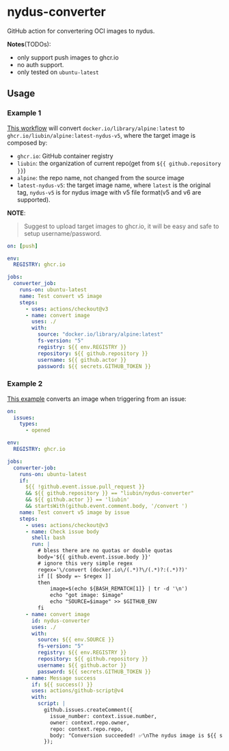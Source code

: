 # nydus-converter

GitHub action for convertering OCI images to nydus.

**Notes**(TODOs):

- only support push images to ghcr.io
- no auth support.
- only tested on `ubuntu-latest`

## Usage

### Example 1

[This workflow](examples/on-push.yaml) will convert `docker.io/library/alpine:latest` to `ghcr.io/liubin/alpine:latest-nydus-v5`, where the target image is composed by:

- `ghcr.io`: GitHub container registry
- `liubin`: the organization of current repo(get from `${{ github.repository }}`)
- `alpine`: the repo name, not changed from the source image
- `latest-nydus-v5`: the target image name, where `latest` is the original tag, `nydus-v5` is for nydus image with v5 file format(v5 and v6 are supported).

**NOTE**:
> Suggest to upload target images to ghcr.io, it will be easy and safe to setup username/password.

```yaml
on: [push]

env:
  REGISTRY: ghcr.io

jobs:
  converter_job:
    runs-on: ubuntu-latest
    name: Test convert v5 image
    steps:
      - uses: actions/checkout@v3
      - name: convert image
        uses: ./
        with:
          source: "docker.io/library/alpine:latest"
          fs-version: "5"
          registry: ${{ env.REGISTRY }}
          repository: ${{ github.repository }}
          username: ${{ github.actor }}
          password: ${{ secrets.GITHUB_TOKEN }}
```

### Example 2

[This example](.github/workflows/test.yaml) converts an image when triggering from an issue:

```yaml
on:
  issues:
    types:
      - opened

env:
  REGISTRY: ghcr.io

jobs:
  converter-job:
    runs-on: ubuntu-latest
    if:
      ${{ !github.event.issue.pull_request }}
      && ${{ github.repository }} == "liubin/nydus-converter"
      && ${{ github.actor }} == 'liubin'
      && startsWith(github.event.comment.body, '/convert ')
    name: Test convert v5 image by issue
    steps:
      - uses: actions/checkout@v3
      - name: Check issue body
        shell: bash
        run: |
          # bless there are no quotas or double quotas
          body='${{ github.event.issue.body }}'
          # ignore this very simple regex
          regex='\/convert (docker.io\/(.*)?\/(.*)?:(.*)?)'
          if [[ $body =~ $regex ]]
          then
              image=$(echo ${BASH_REMATCH[1]} | tr -d '\n')
              echo "got image: $image"
              echo "SOURCE=$image" >> $GITHUB_ENV
          fi
      - name: convert image
        id: nydus-converter
        uses: ./
        with:
          source: ${{ env.SOURCE }}
          fs-version: "5"
          registry: ${{ env.REGISTRY }}
          repository: ${{ github.repository }}
          username: ${{ github.actor }}
          password: ${{ secrets.GITHUB_TOKEN }}
      - name: Message success
        if: ${{ success() }}
        uses: actions/github-script@v4
        with:
          script: |
            github.issues.createComment({
              issue_number: context.issue.number,
              owner: context.repo.owner,
              repo: context.repo.repo,
              body: "Conversion succeeded! ✅\nThe nydus image is ${{ steps.nydus-converter.outputs.nydus-image }}, you can use `docker pull` to use it:\n```bash\n$ docker pull ${{ steps.nydus-converter.outputs.nydus-image }}\n```\n",
            });
```
